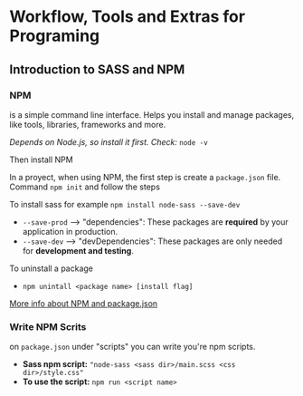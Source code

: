 # Workflow, Tools and Extras for Programing

## Introduction to SASS and NPM

### NPM
is a simple command line interface. Helps you install and manage packages, like tools, libraries, frameworks and more.

*Depends on Node.js, so install it first. Check:* `node -v`

Then install NPM

In a proyect, when using NPM, the first step is create a `package.json` file. Command `npm init` and follow the steps

To install sass for example `npm install node-sass --save-dev` 
* `--save-prod` --> "dependencies": These packages are **required** by your application in production.
* `--save-dev` --> "devDependencies": These packages are only needed for **development and testing**.

To uninstall a package 
* `npm unintall <package name> [install flag]`

[More info about NPM and package.json](https://docs.npmjs.com/getting-started/using-a-package.json)

### Write NPM Scrits
on `package.json` under "scripts" you can write you're npm scripts. 

* **Sass npm script:** `"node-sass <sass dir>/main.scss <css dir>/style.css"`
* **To use the script:** `npm run <script name>`
